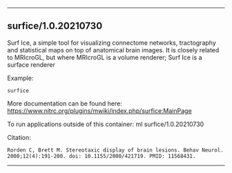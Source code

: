 
----------------------------------
## surfice/1.0.20210730 ##
Surf Ice, a simple tool for visualizing connectome networks, tractography and statistical maps on top of anatomical brain images. It is closely related to MRIcroGL, but where MRIcroGL is a volume renderer; Surf Ice is a surface renderer


Example:
```
surfice
```

More documentation can be found here: https://www.nitrc.org/plugins/mwiki/index.php/surfice:MainPage

To run applications outside of this container: ml surfice/1.0.20210730

Citation:
```
Rorden C, Brett M. Stereotaxic display of brain lesions. Behav Neurol. 2000;12(4):191-200. doi: 10.1155/2000/421719. PMID: 11568431.
```

----------------------------------
